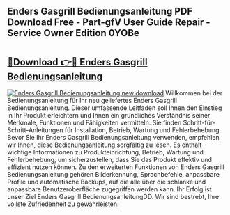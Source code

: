## Enders Gasgrill Bedienungsanleitung PDF Download Free - Part-gfV User Guide Repair - Service Owner Edition 0YOBe

# <h2><a href="http://df3zy4.blite.top/?on=Enders+Gasgrill+Bedienungsanleitung">🔗Download 👉🔴 Enders Gasgrill Bedienungsanleitung</a></h2>

[![Enders Gasgrill Bedienungsanleitung new download](https://i.imgur.com/lujVjoI.png)](http://df3zy4.blite.top/?on=Enders+Gasgrill+Bedienungsanleitung)
Willkommen bei der Bedienungsanleitung für Ihr neu geliefertes Enders Gasgrill Bedienungsanleitung. Dieser umfassende Leitfaden soll Ihnen den Einstieg in Ihr Produkt erleichtern und Ihnen ein gründliches Verständnis seiner Merkmale, Funktionen und Fähigkeiten vermitteln. Sie finden Schritt-für-Schritt-Anleitungen für Installation, Betrieb, Wartung und Fehlerbehebung. Bevor Sie Ihr Enders Gasgrill Bedienungsanleitung verwenden, empfehlen wir Ihnen, diese Bedienungsanleitung sorgfältig zu lesen. Es enthält wichtige Informationen zu Produkteinrichtung, Betrieb, Wartung und Fehlerbehebung, um sicherzustellen, dass Sie das Produkt effektiv und effizient nutzen können. Zu den erweiterten Funktionen von Enders Gasgrill Bedienungsanleitung gehören Bilderkennung, Sprachbefehle, anpassbare Profile und automatische Backups, auf die alle über die schlanke und anpassbare Benutzeroberfläche zugegriffen werden kann. Ihr Erfolg ist unser Ziel Enders Gasgrill BedienungsanleitungDD. Wir sind bestrebt, Ihre vollste Zufriedenheit zu gewährleisten.
